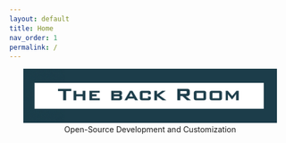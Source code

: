 ```yaml
---
layout: default
title: Home
nav_order: 1
permalink: /
---
```


<p align="center"><img width="90%" src="/docs/assets/logo.png" /><br />
Open-Source Development and Customization</p>
